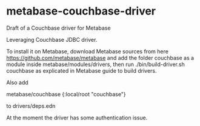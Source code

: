 # metabase-couchbase-driver
Draft of a Couchbase driver for Metabase

Leveraging Couchbase JDBC driver.

To install it on Metabase, download Metabase sources from here https://github.com/metabase/metabase and add the folder couchbase as a module inside metabase/modules/drivers, then run ./bin/build-driver.sh couchbase as explicated in Metabase guide to build drivers. 

Also add 

metabase/couchbase          {:local/root "couchbase"}

to drivers/deps.edn

At the moment the driver has some authentication issue.
